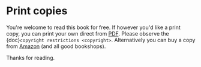 # Print copies

You're welcome to read this book for free. If however you'd like a
print copy, you can print your own direct from
[PDF](https://raw.githubusercontent.com/simoninireland/introduction-to-epidemics/master/em-book.pdf).
Please observe the {doc}`copyright restrictions <copyright>`.
Alternatively you can buy a copy from
[Amazon](https://www.amazon.co.uk/dp/1838535659/) (and all good bookshops).

Thanks for reading.
